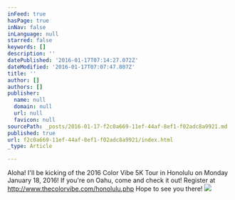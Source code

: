 ```yaml
---
inFeed: true
hasPage: true
inNav: false
inLanguage: null
starred: false
keywords: []
description: ''
datePublished: '2016-01-17T07:14:27.072Z'
dateModified: '2016-01-17T07:07:47.807Z'
title: ''
author: []
authors: []
publisher:
  name: null
  domain: null
  url: null
  favicon: null
sourcePath: _posts/2016-01-17-f2c0a669-11ef-44af-8ef1-f02adc8a9921.md
published: true
url: f2c0a669-11ef-44af-8ef1-f02adc8a9921/index.html
_type: Article

---
```

Aloha! I'll be kicking of the 2016 Color Vibe 5K Tour in Honolulu on Monday January 18, 2016! If you're on Oahu, come and check it out! Register at http://www.thecolorvibe.com/honolulu.php Hope to see you there! ![](https://the-grid-user-content.s3-us-west-2.amazonaws.com/d32acd14-bfe0-4fa7-906d-0ad21f7bd396.jpg)